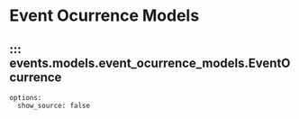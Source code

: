 # Event Ocurrence Models

## ::: events.models.event_ocurrence_models.EventOcurrence
    options:
      show_source: false

